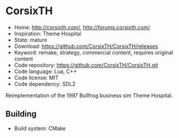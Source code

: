 # CorsixTH

- Home: http://corsixth.com/, http://forums.corsixth.com/
- Inspiration: Theme Hospital
- State: mature
- Download: https://github.com/CorsixTH/CorsixTH/releases
- Keyword: remake, strategy, commercial content, requires original content
- Code repository: https://github.com/CorsixTH/CorsixTH.git
- Code language: Lua, C++
- Code license: MIT
- Code dependency: SDL2

Reimplementation of the 1997 Bullfrog business sim Theme Hospital.

## Building

- Build system: CMake
